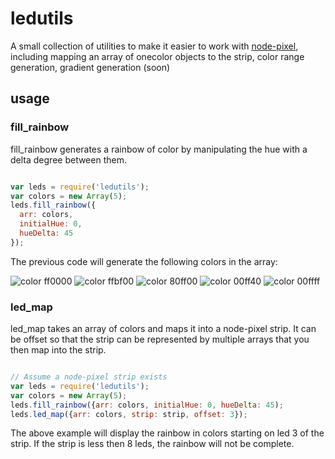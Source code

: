 # ledutils

A small collection of utilities to make it easier to work with
[node-pixel](https://github.com/ajfisher/node-pixel), including mapping an array of
onecolor objects to the strip, color range generation, gradient generation (soon)

## usage

### fill_rainbow

fill_rainbow generates a rainbow of color by manipulating the hue with a delta
degree between them.

```javascript

var leds = require('ledutils');
var colors = new Array(5);
leds.fill_rainbow({
  arr: colors,
  initialHue: 0,
  hueDelta: 45
});
```

The previous code will generate the following colors in the array:

![color ff0000](http://placehold.it/35/ff0000/000000)
![color ffbf00](http://placehold.it/35/ffbf00/000000)
![color 80ff00](http://placehold.it/35/80ff00/000000)
![color 00ff40](http://placehold.it/35/00ff40/000000)
![color 00ffff](http://placehold.it/35/00ffff/000000)

### led_map

led_map takes an array of colors and maps it into a node-pixel strip.  It can be
offset so that the strip can be represented by multiple arrays that you then map
into the strip.

```javascript

// Assume a node-pixel strip exists
var leds = require('ledutils');
var colors = new Array(5);
leds.fill_rainbow({arr: colors, initialHue: 0, hueDelta: 45);
leds.led_map({arr: colors, strip: strip, offset: 3});
```

The above example will display the rainbow in colors starting on led 3 of the strip.
If the strip is less then 8 leds, the rainbow will not be complete.
